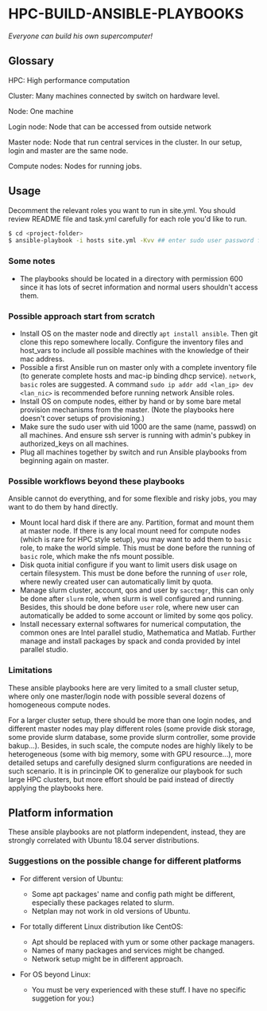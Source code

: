 # HPC-BUILD-ANSIBLE-PLAYBOOKS

*Everyone can build his own supercomputer!*

## Glossary

HPC: High performance computation

Cluster: Many machines connected by switch on hardware level.

Node: One machine

Login node: Node that can be accessed from outside network

Master node: Node that run central services in the cluster. In our setup, login and master are the same node.

Compute nodes: Nodes for running jobs.

## Usage

Decomment the relevant roles you want to run in site.yml. You should review README file and task.yml carefully for each role you'd like to run.

```bash
$ cd <project-folder>
$ ansible-playbook -i hosts site.yml -Kvv ## enter sudo user password for the next prompt
```

### Some notes

* The playbooks should be located in a directory with permission 600 since it has lots of secret information and normal users shouldn't access them.

### Possible approach start from scratch

* Install OS on the master node and directly `apt install ansible`. Then git clone this repo somewhere locally. Configure the inventory files and host_vars to include all possible machines with the knowledge of their mac address.
* Possible a first Ansible run on master only with a complete inventory file (to generate complete hosts and mac-ip binding dhcp service). `network`, `basic` roles are suggested. A command `sudo ip addr add <lan_ip> dev <lan_nic>` is recommended before running network Ansible roles.
* Install OS on compute nodes, either by hand or by some bare metal provision mechanisms from the master. (Note the playbooks here doesn't cover setups of provisioning.)
* Make sure the sudo user with uid 1000 are the same (name, passwd) on all machines. And ensure ssh server is running  with admin's pubkey in authorized_keys on all machines.
* Plug all machines together by switch and run Ansible playbooks from beginning again on master. 

### Possible workflows beyond these playbooks

Ansible cannot do everything, and for some flexible and risky jobs, you may want to do them by hand directly.

* Mount local hard disk if there are any. Partition, format and mount them at master node. If there is any local mount need for compute nodes (which is rare for HPC style setup), you may want to add them to `basic` role, to make the world simple. This must be done before the running of `basic` role, which make the nfs mount possible.
* Disk quota initial configure if you want to limit users disk usage on certain filesystem. This must be done before the running of `user` role, where newly created user can automatically limit by quota.
* Manage slurm cluster, account, qos and user by `sacctmgr`, this can only be done after `slurm` role, when slurm is well configured and running. Besides, this should be done before `user` role, where new user can automatically be added to some account or limited by some qos policy.
* Install necessary external softwares for numerical computation, the common ones are Intel parallel studio, Mathematica and Matlab. Further manage and install packages by spack and conda provided by intel parallel studio.

### Limitations

These ansible playbooks here are very limited to a small cluster setup, where only one master/login node with possible several dozens of homogeneous compute nodes.

For a larger cluster setup, there should be more than one login nodes, and different master nodes may play different roles (some provide disk storage, some provide slurm database, some provide slurm controller, some provide bakup…). Besides, in such scale, the compute nodes are highly likely to be heterogeneous (some with big memory, some with GPU resource...), more detailed setups and carefully designed slurm configurations are needed in such scenario. It is in princinple OK to generalize our playbook for such large HPC clusters, but more effort should be paid instead of directly applying the playbooks here.

## Platform information

These ansible playbooks are not platform independent, instead, they are strongly correlated with Ubuntu 18.04 server distributions.

### Suggestions on the possible change for different platforms

* For different version of Ubuntu:
    - Some apt packages' name and config path might be different, especially these packages related to slurm.
    - Netplan may not work in old versions of Ubuntu.

* For totally different Linux distribution like CentOS:
    - Apt should be replaced with yum or some other package managers. 
    - Names of many packages and services might be changed.
    - Network setup might be in different approach.

* For OS beyond Linux:
    - You must be very experienced with these stuff. I have no specific suggetion for you:)
